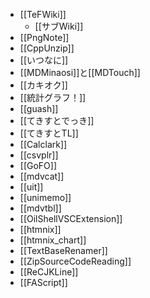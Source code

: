 - [[TeFWiki]]
  - [[サブWiki]]
- [[PngNote]]
- [[CppUnzip]]
- [[いつなに]]
- [[MDMinaosi]]と[[MDTouch]]
- [[カキオク]]
- [[統計グラフ！]]
- [[guash]]
- [[てきすとでっき]]
- [[てきすとTL]]
- [[Calclark]]
- [[csvplr]]
- [[GoFO]]
- [[mdvcat]]
- [[uit]]
- [[unimemo]]
- [[mdvtbl]]
- [[OilShellVSCExtension]]
- [[htmnix]]
- [[htmnix_chart]]
- [[TextBaseRenamer]]
- [[ZipSourceCodeReading]]
- [[ReCJKLine]]
- [[FAScript]]